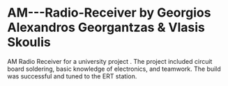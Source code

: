 # AM---Radio-Receiver by Georgios Alexandros Georgantzas & Vlasis Skoulis

AM Radio Receiver for a university project . The project included circuit board soldering, basic knowledge of electronics, and teamwork. The build was successful and tuned to the ERT station.
